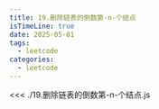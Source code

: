 ```yaml
---
title: 19.删除链表的倒数第-n-个结点
isTimeLine: true
date: 2025-05-01
tags:
  - leetcode
categories:
  - leetcode
---
```


<<< ./19.删除链表的倒数第-n-个结点.js
